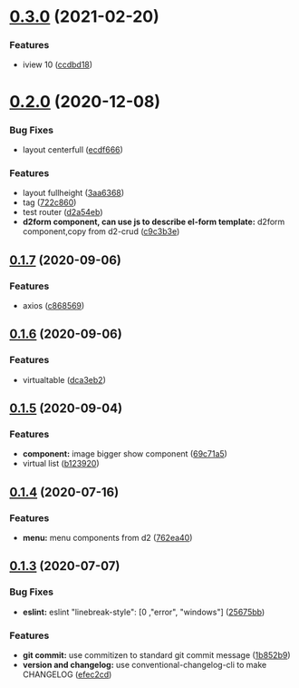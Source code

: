 # [0.3.0](https://github.com/weilaiqishi/VueFamilyBucket-study/compare/v0.2.0...v0.3.0) (2021-02-20)


### Features

* iview 10 ([ccdbd18](https://github.com/weilaiqishi/VueFamilyBucket-study/commit/ccdbd18b8b9878b557cda965003cb327dfadb86c))



# [0.2.0](https://github.com/weilaiqishi/VueFamilyBucket-study/compare/v0.1.7...v0.2.0) (2020-12-08)


### Bug Fixes

* layout centerfull ([ecdf666](https://github.com/weilaiqishi/VueFamilyBucket-study/commit/ecdf666d5ba4a59dc53d138d1f8678011dba605f))


### Features

* layout fullheight ([3aa6368](https://github.com/weilaiqishi/VueFamilyBucket-study/commit/3aa6368a4b9810272f801154b66ac5ac7c3c4820))
* tag ([722c860](https://github.com/weilaiqishi/VueFamilyBucket-study/commit/722c860ee42e40c22bfd3492acf8f76d6eee8154))
* test router ([d2a54eb](https://github.com/weilaiqishi/VueFamilyBucket-study/commit/d2a54ebb9d4265bb3d3ae58c175a9bbc0bda111b))
* **d2form component, can use js to describe el-form template:** d2form component,copy from d2-crud ([c9c3b3e](https://github.com/weilaiqishi/VueFamilyBucket-study/commit/c9c3b3e540cfdd061c35525032b28fe2b32196a7))



## [0.1.7](https://github.com/weilaiqishi/VueFamilyBucket-study/compare/v0.1.6...v0.1.7) (2020-09-06)


### Features

* axios ([c868569](https://github.com/weilaiqishi/VueFamilyBucket-study/commit/c868569f929c3fe4d6859ce5b075f27c2878ab98))



## [0.1.6](https://github.com/weilaiqishi/VueFamilyBucket-study/compare/v0.1.5...v0.1.6) (2020-09-06)


### Features

* virtualtable ([dca3eb2](https://github.com/weilaiqishi/VueFamilyBucket-study/commit/dca3eb24584c2e2de889457015c10de672137b92))



## [0.1.5](https://github.com/weilaiqishi/VueFamilyBucket-study/compare/v0.1.4...v0.1.5) (2020-09-04)


### Features

* **component:** image bigger show component ([69c71a5](https://github.com/weilaiqishi/VueFamilyBucket-study/commit/69c71a539e518675a5c69ee71f6cda6f935e1570))
* virtual list ([b123920](https://github.com/weilaiqishi/VueFamilyBucket-study/commit/b12392042fb796f121ca84ea64ebf9e8429902ee))



## [0.1.4](https://github.com/weilaiqishi/VueFamilyBucket-study/compare/v0.1.3...v0.1.4) (2020-07-16)


### Features

* **menu:** menu components from d2 ([762ea40](https://github.com/weilaiqishi/VueFamilyBucket-study/commit/762ea4073da1ffd9b2d64f18f1ce8e25e03c5fe2))



## [0.1.3](https://github.com/weilaiqishi/VueFamilyBucket-study/compare/1b852b92645bba397c7459d18d7959a6007203b2...v0.1.3) (2020-07-07)


### Bug Fixes

* **eslint:** eslint "linebreak-style": [0 ,"error", "windows"] ([25675bb](https://github.com/weilaiqishi/VueFamilyBucket-study/commit/25675bbd68dd9d97dff03875a02f5c6b59da2731))


### Features

* **git commit:** use commitizen to standard git commit message ([1b852b9](https://github.com/weilaiqishi/VueFamilyBucket-study/commit/1b852b92645bba397c7459d18d7959a6007203b2))
* **version and changelog:** use conventional-changelog-cli to make CHANGELOG ([efec2cd](https://github.com/weilaiqishi/VueFamilyBucket-study/commit/efec2cd9c5a0a0f7a85986f1bbb0e995252c14be))



